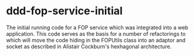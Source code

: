 ddd-fop-service-initial
=======================

The initial running code for a FOP service which was integrated into a web application.  This code serves as the basis
for a number of refactorings to which will move the code hiding in the FOPUtils class into an adaptor and socket as
described in Alistair Cockburn's hexhagonal architecture.
